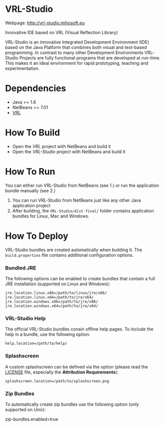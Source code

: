 VRL-Studio
==========

Webpage: http://vrl-studio.mihosoft.eu

Innovative IDE based on VRL (Visual Reflection Library)

VRL-Studio is an innovative Integrated Development Environment (IDE) based on the Java Platform that combines both visual and text-based programming. In contrast to many other Development Environments VRL-Studio Projects are fully functional programs that are developed at run-time. This makes it an ideal environment for rapid prototyping, teaching and experimentation.

# Dependencies

- Java >= 1.6 
- NetBeans >= 7.01
- [VRL](https://github.com/miho/VRL)

# How To Build

- Open the *VRL* project with NetBeans and build it
- Open the *VRL-Studio* project with NetBeans and build it

# How To Run

You can either run VRL-Studio from NetBeans (see 1.) or run the application bundle manually (see 2.)

1. You can run VRL-Studio from NetBeans just like any other Java application project
2. After building, the `VRL-Studio/dist-final/` folder contains application bundles for Linux, Mac and Windows.

# How To Deploy

VRL-Studio bundles are created automatically when building it. The `build.properties` file contains additional configuration
options.

### Bundled JRE

The following options can be enabled to create bundles that contain a full JRE installation (supported on Linux and Windows):

    jre.location.linux.x86=/path/to/linux/jre/x86/
    jre.location.linux.x64=/path/to/jre/x64/
    jre.location.windows.x86=/path/to/jre/x86/
    jre.location.windows.x64=/path/to/jre/x64/

### VRL-Studio Help

The official VRL-Studio bundles conain offline help pages. To include the help in a bundle, use the following option:

    help.location=/path/to/help/

### Splashscreen

A custom splashscreen can be defined via the option (please read the [LICENSE](https://github.com/miho/VRL-Studio/blob/master/VRL-Studio/LICENSE) file, especially the **Attribution Requirements**):

    splashscreen.location=/path/to/splashscreen.png

### Zip Bundles

To automatically create zip bundles use the following option (only supported on Unix):

zip-bundles.enabled=true